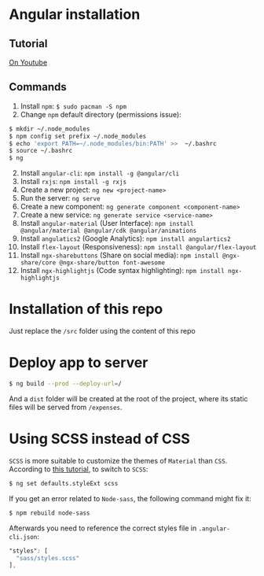 # Angular installation

## Tutorial
[On Youtube](https://www.youtube.com/watch?v=DlkR2n4SMMk)

## Commands
1. Install `npm`: `$ sudo pacman -S npm`
2. Change `npm` default directory (permissions issue):

```sh
$ mkdir ~/.node_modules
$ npm config set prefix ~/.node_modules
$ echo 'export PATH=~/.node_modules/bin:PATH' >>  ~/.bashrc
$ source ~/.bashrc
$ ng
```

2. Install `angular-cli`: `npm install -g @angular/cli`
3. Install `rxjs`: `npm install -g rxjs`
4. Create a new project: `ng new <project-name>`
5. Run the server: `ng serve`
6. Create a new component: `ng generate component <component-name>`
7. Create a new service: `ng generate service <service-name>`
8. Install `angular-material` (User Interface): `npm install @angular/material @angular/cdk @angular/animations`
9. Install `angulatics2` (Google Analytics): `npm install angulartics2`
10. Install `flex-layout` (Responsiveness): `npm install @angular/flex-layout`
11. Install `ngx-sharebuttons` (Share on social media): `npm install @ngx-share/core @ngx-share/button font-awesome`
12. Install `ngx-highlightjs` (Code syntax highlighting): `npm install ngx-highlightjs`

# Installation of this repo

Just replace the `/src` folder using the content of this repo

# Deploy app to server

```sh
$ ng build --prod --deploy-url=/
```

And a `dist` folder will be created at the root of the project, where its static files will be served from `/expenses`.

# Using SCSS instead of CSS

`SCSS` is more suitable to customize the themes of `Material` than `CSS`. According to [this tutorial](https://scotch.io/tutorials/using-sass-with-the-angular-cli), to switch to `SCSS`:

```sh
$ ng set defaults.styleExt scss
```

If you get an error related to `Node-sass`, the following command might fix it:

```sh
$ npm rebuild node-sass
```

Afterwards you need to reference the correct styles file in `.angular-cli.json`:

```scss
"styles": [
  "sass/styles.scss"
],
```
